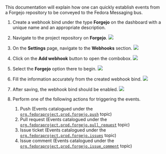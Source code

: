 This documentation will explain how one can quickly establish events from a
Forgejo repository to be conveyed to the Fedora Messaging bus.

1. Create a webhook bind under the type **Forgejo** on the dashboard with
   a unique name and an appropriate description.

2. Navigate to the project repository on **Forgejo**.
   ![](/imgs/fogo/1.png)

3. On the **Settings** page, navigate to the **Webhooks** section.
   ![](/imgs/fogo/2.png)

4. Click on the **Add webhook** button to open the combobox.
   ![](/imgs/fogo/3.png)

5. Select the **Forgejo** option there to begin.
   ![](/imgs/fogo/4.png)

6. Fill the information accurately from the created webhook bind.
   ![](/imgs/fogo/5.png)

7. After saving, the webhook bind should be enabled.
   ![](/imgs/fogo/6.png)

8. Perform one of the following actions for triggering the events.
   1. Push (Events catalogued under the [`org.fedoraproject.prod.forgejo.push`](https://apps.fedoraproject.org/datagrepper/v2/search?topic=org.fedoraproject.prod.forgejo.push) topic)
   2. Pull request (Events catalogued under the [`org.fedoraproject.prod.forgejo.pull_request`](https://apps.fedoraproject.org/datagrepper/v2/search?topic=org.fedoraproject.prod.forgejo.pull_request) topic)
   3. Issue ticket (Events catalogued under the [`org.fedoraproject.prod.forgejo.issues`](https://apps.fedoraproject.org/datagrepper/v2/search?topic=org.fedoraproject.prod.forgejo.issues) topic)
   4. Issue comment (Events catalogued under the [`org.fedoraproject.prod.forgejo.issue_comment`](https://apps.fedoraproject.org/datagrepper/v2/search?topic=org.fedoraproject.prod.forgejo.issue_comment) topic)
